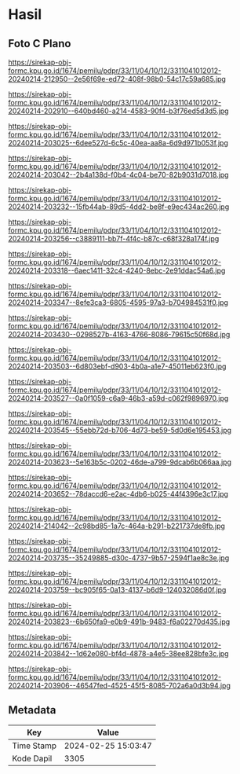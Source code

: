 # Hasil

## Foto C Plano

https://sirekap-obj-formc.kpu.go.id/1674/pemilu/pdpr/33/11/04/10/12/3311041012012-20240214-212950--2e56f69e-ed72-408f-98b0-54c17c59a685.jpg

https://sirekap-obj-formc.kpu.go.id/1674/pemilu/pdpr/33/11/04/10/12/3311041012012-20240214-202910--640bd460-a214-4583-90f4-b3f76ed5d3d5.jpg

https://sirekap-obj-formc.kpu.go.id/1674/pemilu/pdpr/33/11/04/10/12/3311041012012-20240214-203025--6dee527d-6c5c-40ea-aa8a-6d9d971b053f.jpg

https://sirekap-obj-formc.kpu.go.id/1674/pemilu/pdpr/33/11/04/10/12/3311041012012-20240214-203042--2b4a138d-f0b4-4c04-be70-82b9031d7018.jpg

https://sirekap-obj-formc.kpu.go.id/1674/pemilu/pdpr/33/11/04/10/12/3311041012012-20240214-203232--15fb44ab-89d5-4dd2-be8f-e9ec434ac260.jpg

https://sirekap-obj-formc.kpu.go.id/1674/pemilu/pdpr/33/11/04/10/12/3311041012012-20240214-203256--c3889111-bb7f-4f4c-b87c-c68f328a174f.jpg

https://sirekap-obj-formc.kpu.go.id/1674/pemilu/pdpr/33/11/04/10/12/3311041012012-20240214-203318--6aec1411-32c4-4240-8ebc-2e91ddac54a6.jpg

https://sirekap-obj-formc.kpu.go.id/1674/pemilu/pdpr/33/11/04/10/12/3311041012012-20240214-203347--8efe3ca3-6805-4595-97a3-b704984531f0.jpg

https://sirekap-obj-formc.kpu.go.id/1674/pemilu/pdpr/33/11/04/10/12/3311041012012-20240214-203430--0298527b-4163-4766-8086-79615c50f68d.jpg

https://sirekap-obj-formc.kpu.go.id/1674/pemilu/pdpr/33/11/04/10/12/3311041012012-20240214-203503--6d803ebf-d903-4b0a-a1e7-45011eb623f0.jpg

https://sirekap-obj-formc.kpu.go.id/1674/pemilu/pdpr/33/11/04/10/12/3311041012012-20240214-203527--0a0f1059-c6a9-46b3-a59d-c062f9896970.jpg

https://sirekap-obj-formc.kpu.go.id/1674/pemilu/pdpr/33/11/04/10/12/3311041012012-20240214-203545--55ebb72d-b706-4d73-be59-5d0d6e195453.jpg

https://sirekap-obj-formc.kpu.go.id/1674/pemilu/pdpr/33/11/04/10/12/3311041012012-20240214-203623--5e163b5c-0202-46de-a799-9dcab6b066aa.jpg

https://sirekap-obj-formc.kpu.go.id/1674/pemilu/pdpr/33/11/04/10/12/3311041012012-20240214-203652--78daccd6-e2ac-4db6-b025-44f4396e3c17.jpg

https://sirekap-obj-formc.kpu.go.id/1674/pemilu/pdpr/33/11/04/10/12/3311041012012-20240214-214042--2c98bd85-1a7c-464a-b291-b221737de8fb.jpg

https://sirekap-obj-formc.kpu.go.id/1674/pemilu/pdpr/33/11/04/10/12/3311041012012-20240214-203735--35249885-d30c-4737-9b57-2594f1ae8c3e.jpg

https://sirekap-obj-formc.kpu.go.id/1674/pemilu/pdpr/33/11/04/10/12/3311041012012-20240214-203759--bc905f65-0a13-4137-b6d9-124032086d0f.jpg

https://sirekap-obj-formc.kpu.go.id/1674/pemilu/pdpr/33/11/04/10/12/3311041012012-20240214-203823--6b650fa9-e0b9-491b-9483-f6a02270d435.jpg

https://sirekap-obj-formc.kpu.go.id/1674/pemilu/pdpr/33/11/04/10/12/3311041012012-20240214-203842--1d62e080-bf4d-4878-a4e5-38ee828bfe3c.jpg

https://sirekap-obj-formc.kpu.go.id/1674/pemilu/pdpr/33/11/04/10/12/3311041012012-20240214-203906--46547fed-4525-45f5-8085-702a6a0d3b94.jpg


## Metadata

| Key        | Value               |
| ---------- | ------------------- |
| Time Stamp | 2024-02-25 15:03:47 |
| Kode Dapil | 3305                |



